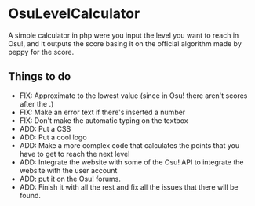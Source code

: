 OsuLevelCalculator
==================

A simple calculator in php were you input the level you want to reach in Osu!, and it outputs the score basing it on the official algorithm made by peppy for the score.


Things to do
------------

* FIX: Approximate to the lowest value (since in Osu! there aren't scores after the .)
* FIX: Make an error text if there's inserted a number
* FIX: Don't make the automatic typing on the textbox
* ADD: Put a CSS
* ADD: Put a cool logo
* ADD: Make a more complex code that calculates the points that you have to get to reach the next level
* ADD: Integrate the website with some of the Osu! API to integrate the website with the user account
* ADD: put it on the Osu! forums.
* ADD: Finish it with all the rest and fix all the issues that there will be found.

